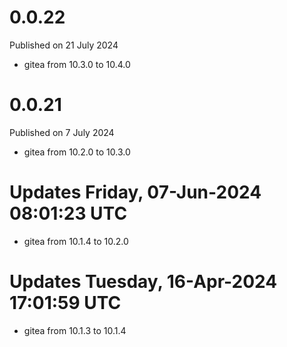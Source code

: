 # 0.0.22

Published on 21 July 2024

- gitea from 10.3.0 to 10.4.0

# 0.0.21

Published on 7 July 2024

- gitea from 10.2.0 to 10.3.0

# Updates Friday, 07-Jun-2024 08:01:23 UTC
- gitea from 10.1.4 to 10.2.0

# Updates Tuesday, 16-Apr-2024 17:01:59 UTC
- gitea from 10.1.3 to 10.1.4

